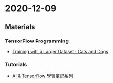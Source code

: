 # 2020-12-09

## Materials

### TensorFlow Programming

* [Training with a Larger Dataset - Cats and Dogs](https://colab.research.google.com/github/lmoroney/mlday-tokyo/blob/master/Lab6-Cats-v-Dogs.ipynb#scrollTo=7v55rWlQehzL)

### Tutorials

* [AI & TensorFlow 學習筆記系列](https://medium.com/%E6%89%8B%E5%AF%AB%E7%AD%86%E8%A8%98/tensorflow-%E5%AD%B8%E7%BF%92%E7%AD%86%E8%A8%98%E7%B3%BB%E5%88%97-9e9b95de95a9)
